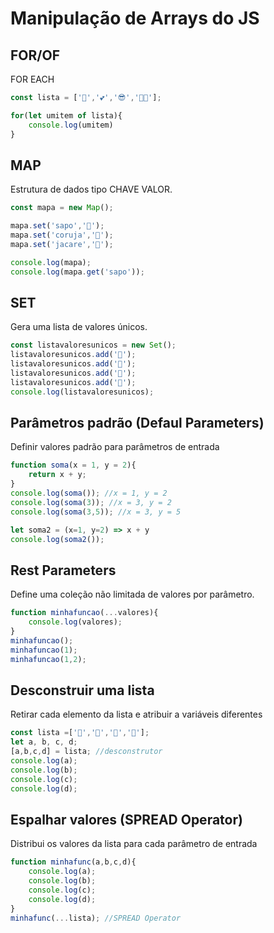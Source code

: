 # Manipulação de Arrays do JS

## FOR/OF
FOR EACH

```javascript
const lista = ['🐸','💕','😎','🐱‍🐉'];

for(let umitem of lista){
    console.log(umitem)
}
```

## MAP
Estrutura de dados tipo CHAVE VALOR.
```javascript
const mapa = new Map();

mapa.set('sapo','🐸');
mapa.set('coruja','🦉');
mapa.set('jacare','🐊');

console.log(mapa);
console.log(mapa.get('sapo'));
``` 

## SET 
Gera uma lista de valores únicos.
```javascript
const listavaloresunicos = new Set();
listavaloresunicos.add('🐸');
listavaloresunicos.add('🐊');
listavaloresunicos.add('🐶');
listavaloresunicos.add('🐸');
console.log(listavaloresunicos);
```

## Parâmetros padrão (Defaul Parameters)
Definir valores padrão para parâmetros de entrada
```javascript
function soma(x = 1, y = 2){
    return x + y;
}
console.log(soma()); //x = 1, y = 2
console.log(soma(3)); //x = 3, y = 2
console.log(soma(3,5)); //x = 3, y = 5

let soma2 = (x=1, y=2) => x + y
console.log(soma2());
```

## Rest Parameters 
Define uma coleção não limitada de valores por parâmetro.
```javascript
function minhafuncao(...valores){
    console.log(valores);
}
minhafuncao();
minhafuncao(1);
minhafuncao(1,2);
```

## Desconstruir uma lista
Retirar cada elemento da lista e atribuir a variáveis diferentes

```javascript
const lista =['🐶','🐊','🐸','🐧'];
let a, b, c, d;
[a,b,c,d] = lista; //desconstrutor
console.log(a);
console.log(b);
console.log(c);
console.log(d);
```

## Espalhar valores (SPREAD Operator)
Distribui os valores da lista para cada parâmetro de entrada

```javascript
function minhafunc(a,b,c,d){
    console.log(a);
    console.log(b);
    console.log(c);
    console.log(d);    
}
minhafunc(...lista); //SPREAD Operator
```